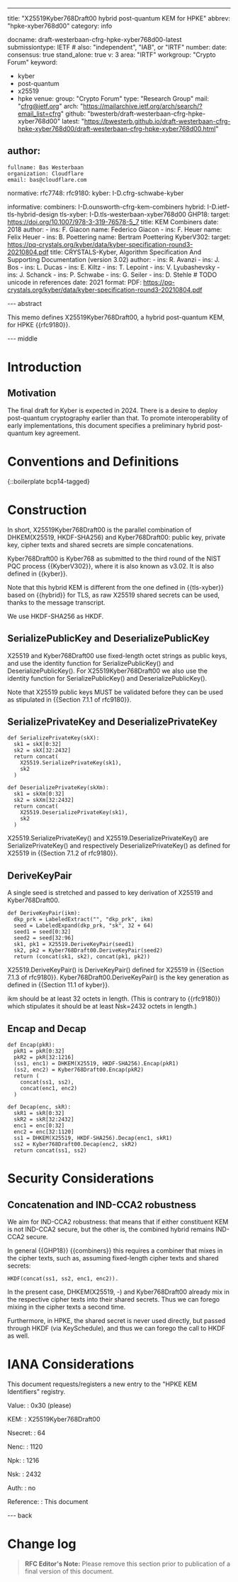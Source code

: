 ---
title: "X25519Kyber768Draft00 hybrid post-quantum KEM for HPKE"
abbrev: "hpke-xyber768d00"
category: info

docname: draft-westerbaan-cfrg-hpke-xyber768d00-latest
submissiontype: IETF  # also: "independent", "IAB", or "IRTF"
number:
date:
consensus: true
stand_alone: true
v: 3
area: "IRTF"
workgroup: "Crypto Forum"
keyword:
 - kyber
 - post-quantum
 - x25519
 - hpke
venue:
  group: "Crypto Forum"
  type: "Research Group"
  mail: "cfrg@ietf.org"
  arch: "https://mailarchive.ietf.org/arch/search/?email_list=cfrg"
  github: "bwesterb/draft-westerbaan-cfrg-hpke-xyber768d00"
  latest: "https://bwesterb.github.io/draft-westerbaan-cfrg-hpke-xyber768d00/draft-westerbaan-cfrg-hpke-xyber768d00.html"

author:
 -
    fullname: Bas Westerbaan
    organization: Cloudflare
    email: bas@cloudflare.com


normative:
  rfc7748:
  rfc9180:
  kyber: I-D.cfrg-schwabe-kyber

informative:
  combiners: I-D.ounsworth-cfrg-kem-combiners
  hybrid: I-D.ietf-tls-hybrid-design
  tls-xyber: I-D.tls-westerbaan-xyber768d00
  GHP18:
    target: https://doi.org/10.1007/978-3-319-76578-5_7
    title: KEM Combiners
    date: 2018
    author:
      -
        ins: F. Giacon
        name: Federico Giacon
      -
        ins: F. Heuer
        name: Felix Heuer
      -
        ins: B. Poettering
        name: Bertram Poettering
  KyberV302:
    target: https://pq-crystals.org/kyber/data/kyber-specification-round3-20210804.pdf
    title: CRYSTALS-Kyber, Algorithm Specification And Supporting Documentation (version 3.02)
    author:
      -
        ins: R. Avanzi
      -
        ins: J. Bos
      -
        ins: L. Ducas
      -
        ins: E. Kiltz
      -
        ins: T. Lepoint
      -
        ins: V. Lyubashevsky
      -
        ins: J. Schanck
      -
        ins: P. Schwabe
      -
        ins: G. Seiler
      -
        ins: D. Stehle # TODO unicode in references
    date: 2021
    format:
      PDF: https://pq-crystals.org/kyber/data/kyber-specification-round3-20210804.pdf

--- abstract

This memo defines X25519Kyber768Draft00, a hybrid post-quantum KEM,
for HPKE {{rfc9180}}.

--- middle

# Introduction

## Motivation

The final draft for Kyber is expected in 2024.
There is a desire to deploy post-quantum cryptography earlier than that.
To promote interoperability of early implementations,
    this document specifies a preliminary hybrid post-quantum key agreement.

# Conventions and Definitions

{::boilerplate bcp14-tagged}

# Construction

In short, X25519Kyber768Draft00 is the parallel combination
    of DHKEM(X25519, HKDF-SHA256) and Kyber768Draft00:
    public key, private key, cipher texts and shared
    secrets are simple concatenations.

Kyber768Draft00 is Kyber768 as submitted to the third round
    of the NIST PQC process {{KyberV302}}, where it is
    also known as v3.02. It is also defined in {{kyber}}.

Note that this hybrid KEM is different from the one
defined in {{tls-xyber}} based on {{hybrid}} for TLS,
as raw X25519 shared secrets can be used,
thanks to the message transcript.

We use HKDF-SHA256 as HKDF.

## SerializePublicKey and DeserializePublicKey

X25519 and Kyber768Draft00 use fixed-length
    octet strings as public keys,
    and use the identity function for SerializePublicKey()
    and DeserializePublicKey().
For X25519Kyber768Draft00 we also use the identity function
    for SerializePublicKey() and DeserializePublicKey().

Note that X25519 public keys MUST be validated before they
    can be used as stipulated in {{Section 7.1.1 of rfc9180}}.

## SerializePrivateKey and DeserializePrivateKey

~~~
def SerializePrivateKey(skX):
  sk1 = skX[0:32]
  sk2 = skX[32:2432]
  return concat(
    X25519.SerializePrivateKey(sk1),
    sk2
  )

def DeserializePrivateKey(skXm):
  sk1 = skXm[0:32]
  sk2 = skXm[32:2432]
  return concat(
    X25519.DeserializePrivateKey(sk1),
    sk2
  )

~~~

X25519.SerializePrivateKey() and X25519.DeserializePrivateKey()
    are SerializePrivateKey() and respectively DeserializePrivateKey()
    as defined for X25519 in {{Section 7.1.2 of rfc9180}}.

## DeriveKeyPair

A single seed is stretched and passed to key derivation
of X25519 and Kyber768Draft00.

~~~
def DeriveKeyPair(ikm):
  dkp_prk = LabeledExtract("", "dkp_prk", ikm)
  seed = LabeledExpand(dkp_prk, "sk", 32 + 64)
  seed1 = seed[0:32]
  seed2 = seed[32:96]
  sk1, pk1 = X25519.DeriveKeyPair(seed1)
  sk2, pk2 = Kyber768Draft00.DeriveKeyPair(seed2)
  return (concat(sk1, sk2), concat(pk1, pk2))
~~~

X25519.DeriveKeyPair() is DeriveKeyPair() defined for X25519
in {{Section 7.1.3 of rfc9180}}. Kyber768Draft00.DeriveKeyPair() is the key
generation as defined in {{Section 11.1 of kyber}}.

ikm should be at least 32 octets in length.
(This is contrary to {{rfc9180}} which stipulates it should be
    at least Nsk=2432 octets in length.)

## Encap and Decap

~~~
def Encap(pkR):
  pkR1 = pkR[0:32]
  pkR2 = pkR[32:1216]
  (ss1, enc1) = DHKEM(X25519, HKDF-SHA256).Encap(pkR1)
  (ss2, enc2) = Kyber768Draft00.Encap(pkR2)
  return (
    concat(ss1, ss2),
    concat(enc1, enc2)
  )

def Decap(enc, skR):
  skR1 = skR[0:32]
  skR2 = skR[32:2432]
  enc1 = enc[0:32]
  enc2 = enc[32:1120]
  ss1 = DHKEM(X25519, HKDF-SHA256).Decap(enc1, skR1)
  ss2 = Kyber768Draft00.Decap(enc2, skR2)
  return concat(ss1, ss2)
~~~

# Security Considerations

## Concatenation and IND-CCA2 robustness

We aim for IND-CCA2 robustness: that means that if either constituent
KEM is not IND-CCA2 secure, but the other is, the combined hybrid
remains IND-CCA2 secure.

In general {{GHP18}} {{combiners}} this requires a combiner that mixes in
the cipher texts, such as, assuming fixed-length cipher texts and shared secrets:

    HKDF(concat(ss1, ss2, enc1, enc2)).

In the present case, DHKEM(X25519, -) and Kyber768Draft00 already mix in
the respective cipher texts into their shared secrets. Thus we can
forego mixing in the cipher texts a second time.

Furthermore, in HPKE, the shared secret is never used directly, but
passed through HKDF (via KeySchedule), and thus we can
forego the call to HKDF as well.

# IANA Considerations

This document requests/registers a new entry to the "HPKE KEM Identifiers"
 registry.

 Value:
 : 0x30 (please)

 KEM:
 : X25519Kyber768Draft00

 Nsecret:
 : 64

 Nenc:
 : 1120

 Npk:
 : 1216

 Nsk:
 : 2432

 Auth:
 : no

 Reference:
 : This document

--- back

# Change log

> **RFC Editor's Note:** Please remove this section prior to publication of a
> final version of this document.
